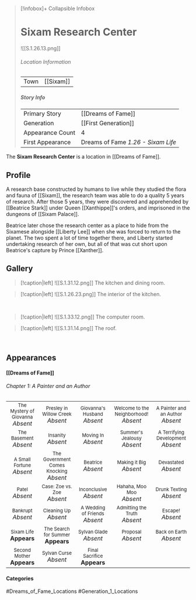 > [!infobox]+ Collapsible Infobox
> # Sixam Research Center
> ![[S.1.26.13.png]] 
> ###### Location Information
> |  |  | 
> | ---- | ---- | 
> | Town | [[Sixam]] | 
> 
> ##### Story Info
> |  |  | 
> | ---- | ---- | 
> | Primary Story | [[Dreams of Fame]] | 
> | Generation | [[First Generation]] |
> | Appearance Count | 4 | 
> | First Appearance | Dreams of Fame *1.26 - Sixam Life*

The **Sixam Research Center** is a location in [[Dreams of Fame]].

## Profile
A research base constructed by humans to live while they studied the flora and fauna of [[Sixam]], the research team was able to do a quality 5 years of research. After those 5 years, they were discovered and apprehended by [[Beatrice Stark]] under Queen [[Xanthippe]]'s orders, and imprisoned in the dungeons of [[Sixam Palace]].

Beatrice later chose the research center as a place to hide from the Sixamese alongside [[Liberty Lee]] when she was forced to return to the planet. The two spent a lot of time together there, and Liberty started undertaking research of her own, but all of that was cut short upon Beatrice's capture by Prince [[Xanther]].

## Gallery
> [!caption|left]
> ![[S.1.31.12.png]] 
> The kitchen and dining room.

> [!caption|left]
> ![[S.1.26.23.png]] 
> The interior of the kitchen.

<br style="clear:both; margin: 0; padding: 0" />

> [!caption|left]
> ![[S.1.33.12.png]] 
> The computer room.

> [!caption|left]
> ![[S.1.31.14.png]] 
> The roof.

<br style="clear:both; margin: 0; padding: 0" />

## Appearances
#### [[Dreams of Fame]]
###### Chapter 1: A Painter and an Author
|                                                                       |     |     |     |     |
| --------------------------------------------------------------------- | --- | --- | --- | --- |
| <center><font size=2>The Mystery of Giovanna<br><font size=3>*Absent*| <center><font size=2>Presley in Willow Creek<br><font size=3>*Absent* | <center><font size=2>Giovanna's Husband<br><font size=3>*Absent* | <center><font size=2>Welcome to the Neighborhood!<br><font size=3>*Absent* | <center><font size=2>A Painter and an Author<br><font size=3>*Absent* |
| <center><font size=2>The Basement<br><font size=3>*Absent* | <center><font size=2>Insanity<br><font size=3>*Absent* | <center><font size=2>Moving In<br><font size=3>*Absent* | <center><font size=2>Summer's Jealousy<br><font size=3>*Absent*| <center><font size=2>A Terrifying Development<br><font size=3>*Absent* |
| <center><font size=2>A Small Fortune<br><font size=3>*Absent* | <center><font size=2>The Government Comes Knocking<br><font size=3>*Absent* | <center><font size=2>Beatrice<br><font size=3>*Absent* | <center><font size=2>Making it Big<br><font size=3>*Absent*| <center><font size=2>Devastated<br><font size=3>*Absent* |
| <center><font size=2>Patel<br><font size=3>*Absent* | <center><font size=2>Case: Zoe vs. Zoe<br><font size=3>*Absent* | <center><font size=2>Inconclusive<br><font size=3>*Absent* | <center><font size=2>Hahaha, Moo Moo<br><font size=3>*Absent* | <center><font size=2>Drunk Texting<br><font size=3>*Absent* |
| <center><font size=2>Bankrupt<br><font size=3>*Absent* | <center><font size=2>Cleaning Up<br><font size=3>*Absent* | <center><font size=2>A Wedding of Friends<br><font size=3>*Absent* | <center><font size=2>Admitting the Truth<br><font size=3>*Absent* | <center><font size=2>Escape!<br><font size=3>*Absent* |
| <center><font size=2>Sixam Life<br><font size=3>**Appears** | <center><font size=2>The Search for Summer<br><font size=3>**Appears** | <center><font size=2>Sylvan Glade<br><font size=3>*Absent* | <center><font size=2>Proposal<br><font size=3>*Absent* | <center><font size=2>Back on Earth<br><font size=3>*Absent* |
| <center><font size=2>Second Mother<br><font size=3>**Appears** | <center><font size=2>Sylvan Curse<br><font size=3>*Absent* | <center><font size=2>Final Sacrifice<br><font size=3>**Appears** |  |  |
#### Categories
#Dreams_of_Fame_Locations #Generation_1_Locations